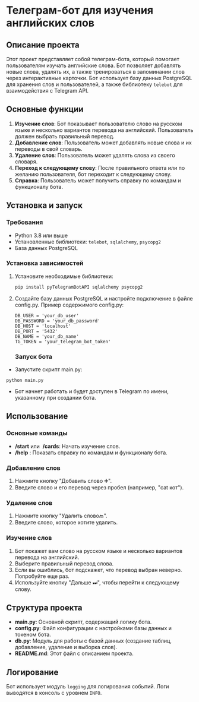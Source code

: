# Телеграм-бот для изучения английских слов

## Описание проекта

Этот проект представляет собой телеграм-бота, который помогает пользователям изучать английские слова. Бот позволяет добавлять новые слова, удалять их, а также тренироваться в запоминании слов через интерактивные карточки. Бот использует базу данных PostgreSQL для хранения слов и пользователей, а также библиотеку `telebot` для взаимодействия с Telegram API.

## Основные функции

1. **Изучение слов**: Бот показывает пользователю слово на русском языке и несколько вариантов перевода на английский. Пользователь должен выбрать правильный перевод.
2. **Добавление слов**: Пользователь может добавлять новые слова и их переводы в свой словарь.
3. **Удаление слов**: Пользователь может удалять слова из своего словаря.
4. **Переход к следующему слову**: После правильного ответа или по желанию пользователя, бот переходит к следующему слову.
5. **Справка**: Пользователь может получить справку по командам и функционалу бота.

## Установка и запуск

### Требования

- Python 3.8 или выше
- Установленные библиотеки: `telebot`, `sqlalchemy`, `psycopg2`
- База данных PostgreSQL

### Установка зависимостей

1. Установите необходимые библиотеки:
   
   ```bash
   pip install pyTelegramBotAPI sqlalchemy psycopg2
   ```
2. Создайте базу данных PostgreSQL и настройте подключение в файле config.py. Пример содержимого config.py:
   
   ```
   DB_USER = 'your_db_user'
   DB_PASSWORD = 'your_db_password'
   DB_HOST = 'localhost'
   DB_PORT = '5432'
   DB_NAME = 'your_db_name'
   TG_TOKEN = 'your_telegram_bot_token'
   ```
   
   ### Запуск бота

* Запустите скрипт main.py:

```
python main.py
```

* Бот начнет работать и будет доступен в Telegram по имени, указанному при создании бота.

## Использование

### Основные команды

* **/start** или ​ **/cards**​: Начать изучение слов.
* **/help** ​: Показать справку по командам и функционалу бота.

### Добавление слов

1. Нажмите кнопку "Добавить слово ➕".
2. Введите слово и его перевод через пробел (например, "cat кот").

### Удаление слов

1. Нажмите кнопку "Удалить слово🔙".
2. Введите слово, которое хотите удалить.

### Изучение слов

1. Бот покажет вам слово на русском языке и несколько вариантов перевода на английский.
2. Выберите правильный перевод слова.
3. Если вы ошиблись, бот подскажет, что перевод выбран неверно. Попробуйте еще раз.
4. Используйте кнопку "Дальше ⏭", чтобы перейти к следующему слову.

## Структура проекта

* ​**main.py**​: Основной скрипт, содержащий логику бота.
* ​**config.py**​: Файл конфигурации с настройками базы данных и токеном бота.
* ​**db.py**​: Модуль для работы с базой данных (создание таблиц, добавление, удаление и выборка слов).
* ​**README.md**​: Этот файл с описанием проекта.

## Логирование

Бот использует модуль `logging` для логирования событий. Логи выводятся в консоль с уровнем `INFO`.